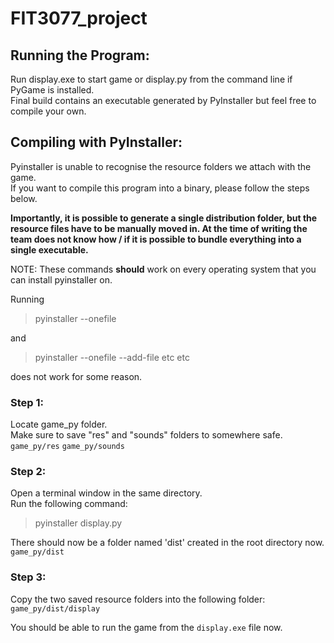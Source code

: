 # FIT3077_project

## Running the Program:
Run display.exe to start game or display.py from the command line if PyGame is installed.  
Final build contains an executable generated by PyInstaller but feel free to compile your own.

## Compiling with PyInstaller:
Pyinstaller is unable to recognise the resource folders we attach
with the game.  
If you want to compile this program into a binary, please follow the 
steps below.

**Importantly, it is possible to generate a single distribution folder,
but the resource files have to be manually moved in. 
At the time of writing the team does not know how
/ if it is possible to bundle everything into a single executable.**

NOTE: These commands **should** work on every operating system that you can install pyinstaller on.

Running 
> pyinstaller --onefile 

and 

> pyinstaller --onefile --add-file etc etc

does not work for some reason.

### Step 1:
Locate game_py folder.  
Make sure to save "res" and "sounds" folders to somewhere safe.  
`game_py/res`
`game_py/sounds`

### Step 2:
Open a terminal window in the same directory.  
Run the following command:  
> pyinstaller display.py

There should now be a folder named 'dist' created in the root directory now.
`game_py/dist`

### Step 3:
Copy the two saved resource folders into the following folder:
`game_py/dist/display`

You should be able to run the game from the `display.exe` file now.